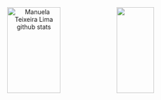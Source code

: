 <div align="center">
    <img width="49%" height="195px"
      src="https://github-readme-stats.vercel.app/api?username=LimaNuuh&show_icons=true&count_private=true&hide_border=true&title_color=ffffff&icon_color=01C231&text_color=f6f5f4&bg_color=0d1117"
      alt="Manuela Teixeira Lima github stats" />
    <img width="41%" height="195px"
      src="https://github-readme-stats.vercel.app/api/top-langs/?username=LimaNuuh&layout=compact&hide_border=true&title_color=ffffff&text_color=f6f5f4&bg_color=0d1117" />
  </div>

